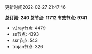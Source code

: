 更新时间2022-02-27 21:47:46

**总订阅: 240**
**总节点: 11712**
**有效节点: 9741**
- v2ray节点: 4479
- ss节点: 4393
- ssr节点: 543
- trojan节点: 326
